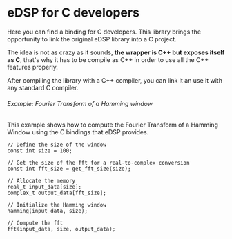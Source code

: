 # eDSP for C developers

Here you can find a binding for C developers. This library brings the opportunity
to link the original eDSP library into a C project.

The idea is not as crazy as it sounds, **the wrapper is C++ but exposes itself as C**,
that's why it has to be compile as C++ in order to use all the C++ features properly.

After compiling the library with a C++ compiler, you can link it an use it with any
standard C compiler.


###### Example: Fourier Transform of a Hamming window

This example shows how to compute the Fourier Transform of a Hamming Window using the
C bindings that eDSP provides.

```
// Define the size of the window
const int size = 100;

// Get the size of the fft for a real-to-complex conversion
const int fft_size = get_fft_size(size);

// Allocate the memory
real_t input_data[size];
complex_t output_data[fft_size];

// Initialize the Hamming window
hamming(input_data, size);

// Compute the fft
fft(input_data, size, output_data);
```